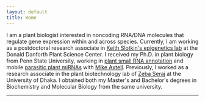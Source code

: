```yaml
---
layout: default
title: Home
---
```


I am a plant biologist interested in noncoding RNA/DNA molecules that regulate gene expression within and across species. Currently, I am working as a postdoctoral research associate in [Keith Slotkin's epigenetics lab][ddpsc] at the Donald Danforth Plant Science Center. I received my Ph.D. in plant biology from Penn State University, working in [plant small RNA annotation][ss] and mobile [parasitic plant miRNAs][dodder] with [Mike Axtell][axtell_lab]. Previously, I worked as a research associate in the plant biotechnology lab of [Zeba Seraj][du] at the University of Dhaka. I obtained both my Master's and Bachelor's degrees in Biochemistry and Molecular Biology from the same university.

---


[ddpsc]:https://www.danforthcenter.org/scientists-research/principal-investigators/keith-slotkin/
[axtell_lab]: https://sites.psu.edu/axtell/
[du]:https://www.du.ac.bd/faculty/faculty_details/BCH/1520/
[ss]:https://dx.doi.org/10.1016/j.ymeth.2013.10.004
[dodder]: https://dx.doi.org/10.1038/nature25027

